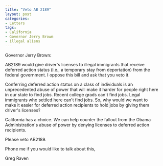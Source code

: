 ```yaml
---
title: "Veto AB 2189"
layout: post
categories:
- Letters
tags:
- California
- Governor Jerry Brown
- illegal aliens
---
```


Governor Jerry Brown:

AB2189 would give driver's licenses to illegal immigrants that receive deferred action status (i.e., a temporary stay from deportation) from the federal government. I oppose this bill and ask that you veto it.  
  
Conferring deferred action status on a class of individuals is an unprecedented abuse of power that will make it harder for people right here in our state to find jobs. Recent college grads can't find jobs. Legal immigrants who settled here can't find jobs. So, why would we want to make it easier for deferred action recipients to hold jobs by giving them driver's licenses?

California has a choice. We can help counter the fallout from the Obama Administration's abuse of power by denying licenses to deferred action recipients.

Please veto AB2189.

Phone me if you would like to talk about this,

Greg Raven